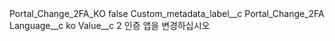 <?xml version="1.0" encoding="UTF-8"?>
<CustomMetadata xmlns="http://soap.sforce.com/2006/04/metadata" xmlns:xsi="http://www.w3.org/2001/XMLSchema-instance" xmlns:xsd="http://www.w3.org/2001/XMLSchema">
    <label>Portal_Change_2FA_KO</label>
    <protected>false</protected>
    <values>
        <field>Custom_metadata_label__c</field>
        <value xsi:type="xsd:string">Portal_Change_2FA</value>
    </values>
    <values>
        <field>Language__c</field>
        <value xsi:type="xsd:string">ko</value>
    </values>
    <values>
        <field>Value__c</field>
        <value xsi:type="xsd:string">2 인증 앱을 변경하십시오</value>
    </values>
</CustomMetadata>
